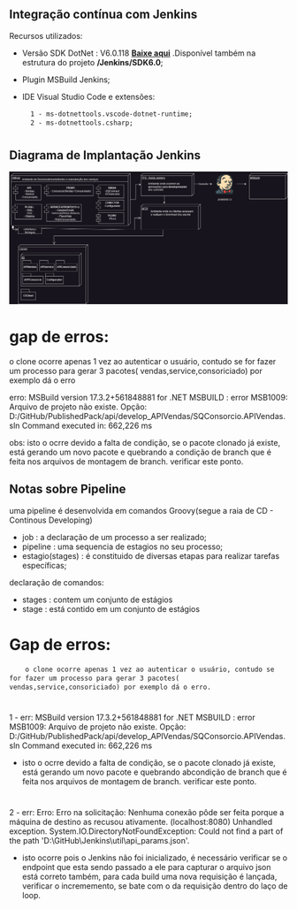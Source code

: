 ## Integração contínua com Jenkins

Recursos utilizados:
- Versão SDK DotNet : V6.0.118 [**Baixe aqui**](https://github.com/dotnet/core/blob/main/release-notes/6.0/6.0.18/6.0.118.md) .Disponível também na estrutura do projeto **/Jenkins/SDK6.0**;
- Plugin MSBuild Jenkins;
- IDE Visual Studio Code e extensões:

        1 - ms-dotnettools.vscode-dotnet-runtime; 
        2 - ms-dotnettools.csharp;


#
## Diagrama de Implantação Jenkins
![diagramaIpl](./images/cd-pleno.png)
#


# gap de erros: 

o clone ocorre apenas 1 vez ao autenticar o usuário, contudo se for fazer um processo para gerar 3 pacotes( vendas,service,consoriciado) por exemplo dá o erro 

erro: MSBuild version 17.3.2+561848881 for .NET
MSBUILD : error MSB1009: Arquivo de projeto não existe.
Opção: D:/GitHub/PublishedPack/api/develop_APIVendas/SQConsorcio.APIVendas.sln
Command executed in: 662,226 ms

obs: isto o ocrre devido a falta de condição, se o pacote clonado já existe, está gerando um novo pacote e quebrando a 
condição de branch que é feita nos arquivos de montagem de branch. verificar este ponto.

## Notas sobre Pipeline
uma pipeline é desenvolvida em comandos Groovy(segue a raia de CD - Continous Developing)

- job : a declaração de um processo a ser realizado;
- pipeline : uma sequencia de estagios no seu processo;
- estagio(stages) : é constituido de diversas etapas para realizar tarefas específicas;

declaração de comandos:
- stages : contem um conjunto de estágios
- stage : está contido em um conjunto de estágios

#  Gap de erros: 

        o clone ocorre apenas 1 vez ao autenticar o usuário, contudo se for fazer um processo para gerar 3 pacotes( vendas,service,consoriciado) por exemplo dá o erro. 
#
1 - err: MSBuild version 17.3.2+561848881 for .NET
MSBUILD : error MSB1009: Arquivo de projeto não existe.
Opção: D:/GitHub/PublishedPack/api/develop_APIVendas/SQConsorcio.APIVendas.sln
Command executed in: 662,226 ms

* isto o ocrre devido a falta de condição, se o pacote clonado já existe, está gerando um novo pacote e quebrando abcondição de branch que é feita nos arquivos de montagem de branch. verificar este ponto.
#
2 - err: Erro: Erro na solicitação: Nenhuma conexão pôde ser feita porque a máquina de destino as recusou ativamente. (localhost:8080)
Unhandled exception. System.IO.DirectoryNotFoundException: Could not find a part of the path 'D:\GitHub\Jenkins\util\api_params.json'.

* isto ocorre pois o Jenkins não foi inicializado, é necessário verificar se o endpoint que esta sendo passado a ele para capturar o arquivo json está correto também, para cada build uma nova requisição é lançada, verificar o incrememento, se bate com o da requisição dentro do laço de loop.
#   